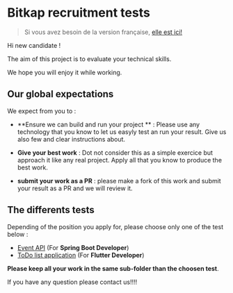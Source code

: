 # Bitkap recruitment tests

> Si vous avez besoin de la version française, [elle est ici!](README.fr.md)

Hi new candidate !

The aim of this project is to evaluate your technical skills. 

We hope you will enjoy it while working.


## Our global expectations

We expect from you to :

- **Ensure we can build  and run your project ** : Please use any technology that you know to let us easyly test an run your result. Give us also few and clear instructions about.

- **Give your best work** : Dot not consider this as a simple exercice but approach it like any real project. Apply all that you know to produce the best work.

- **submit your work as a PR** : please make a fork of this work and submit your result as a PR and we will review it.


## The differents tests

Depending of the position you apply for, please choose only one of the test below :

- [Event API](events/ReadMe.md) (For **Spring Boot Developer**)
- [ToDo list application](todos/ReadMe.md) (For **Flutter Developer**)

**Please keep all your work in the same sub-folder than the choosen test**.

If you have any question please contact us!!!!
